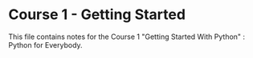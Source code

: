 # Course 1 - Getting Started

This file contains notes for the Course 1 "Getting Started With Python" : Python for Everybody.
